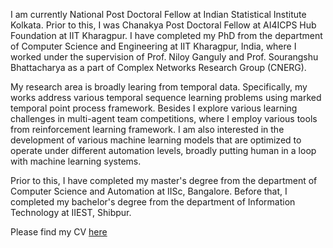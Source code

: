 I am currently National Post Doctoral Fellow at Indian Statistical Institute Kolkata. Prior to this, I was Chanakya Post Doctoral Fellow at AI4ICPS Hub Foundation at IIT Kharagpur. I have completed my PhD from the department of Computer Science and Engineering at IIT Kharagpur, India, where I worked under the supervision of Prof. Niloy Ganguly and Prof. Sourangshu Bhattacharya as a part of Complex Networks Research Group (CNERG).  

My research area is broadly learing from temporal data. Specifically, my works address various temporal sequence learning problems using marked temporal point process framework. Besides I explore various learning challenges in multi-agent team competitions, where I employ various tools from reinforcement learning framework. I am also interested in the development of various machine learning models that are optimized to operate under different automation levels, broadly putting human in a loop with machine learning systems. 

Prior to this, I have completed my master's degree from the department of Computer Science and Automation at IISc, Bangalore. Before that, I completed my bachelor's degree from the department of Information Technology at IIEST, Shibpur. 

Please find my CV <a href="Paramita_CV_2023.pdf" >here</a>

